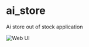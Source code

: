 # ai_store
Ai store out of stock application

![Web UI](https://github.com/[ola0x]/[ai_store]/blob/[main]/test_img/ui_sample.png?raw=true)
